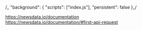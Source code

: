 /_ "background": {
"scripts": ["index.js"],
"persistent": false
}_/

https://newsdata.io/documentation
https://newsdata.io/documentation/#first-api-request
